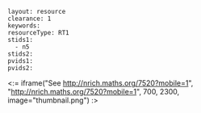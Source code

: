````
layout: resource
clearance: 1
keywords:
resourceType: RT1
stids1: 
  - n5
stids2:
pvids1:
pvids2:

````

<:= iframe("See http://nrich.maths.org/7520?mobile=1", "http://nrich.maths.org/7520?mobile=1", 700, 2300, image="thumbnail.png") :>

